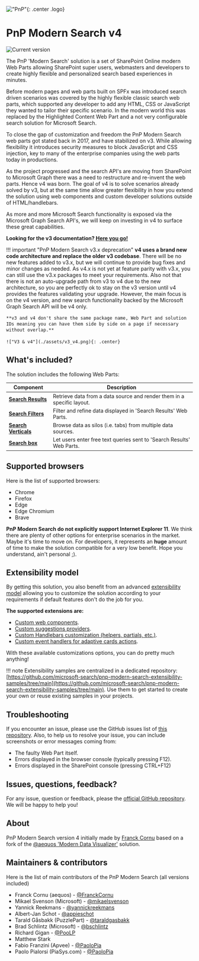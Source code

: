 !["PnP"](https://pnp.github.io/images/hero-parker-p-1080.png){: .center .logo}

# PnP Modern Search v4

![Current version](https://img.shields.io/github/v/release/microsoft-search/pnp-modern-search)

The PnP 'Modern Search' solution is a set of SharePoint Online modern Web Parts allowing SharePoint super users, webmasters and developers to create highly flexible and personalized search based experiences in minutes.

Before modern pages and web parts built on SPFx was introduced search driven scenarios was covered by the highly flexible classic search web parts, which
supported any developer to add any HTML, CSS or JavaScript they wanted to tailor their specific scenario. In the modern world this was replaced by the
Highlighted Content Web Part and a not very configurable search solution for Microsoft Search.

To close the gap of customization and freedom the PnP Modern Search web parts got stated back in 2017, and have stabilized on v3. While allowing flexibility
it introduces security measures to block JavaScript and CSS injection, key to many of the enterprise companies using the web parts today in productions.

As the project progressed and the search API's are moving from SharePoint to Microsoft Graph there was a need to restructure and re-invent the web parts.
Hence v4 was born. The goal of v4 is to solve scenarios already solved by v3, but at the same time allow greater flexibility in how you extend the solution using web components and custom developer solutions outside of HTML/handlebars.

As more and more Microsoft Search functionality is exposed via the Microsoft Graph Search API's, we will keep on investing in v4 to surface these great capabilities.

**Looking for the v3 documentation? [Here you go!](./v3/index.md)**

!!! important "PnP Modern Search v3.x deprecation"
    **v4 uses a brand new code architecture and replace the older v3 codebase**. There will be no new features added to v3.x, but we will continue to
    provide bug fixes and minor changes as needed. As v4.x is not yet at feature parity with v3.x, you can still use the v3.x packages to meet your requirements.
    Also not that there is not an auto-upgrade path from v3 to v4 due to the new architecture, so you are perfectly ok
    to stay on the v3 version until v4 provides the features validating your upgrade.
    However, the main focus is on the v4 version, and new search functionality backed by the Microsoft Graph Search API will be v4 only.

    **v3 and v4 don't share the same package name, Web Part and solution IDs meaning you can have them side by side on a page if necessary without overlap.**
    
    !["V3 & v4"](./assets/v3_v4.png){: .center}

## What's included?

The solution includes the following Web Parts:

| Component | Description |
| --------- | ----------- |
| **[Search Results](./usage/search-results/index.md)** | Retrieve data from a data source and render them in a specific layout.
| **[Search Filters](./usage/search-filters/index.md)** | Filter and refine data displayed in 'Search Results' Web Parts.
| **[Search Verticals](./usage/search-verticals/index.md)** | Browse data as silos (i.e. tabs) from multiple data sources.
| **[Search box](./usage/search-box/index.md)** | Let users enter free text queries sent to 'Search Results' Web Parts.

## Supported browsers

Here is the list of supported browsers:

- Chrome
- Firefox
- Edge
- Edge Chromium
- Brave

**PnP Modern Search do not explicitly support Internet Explorer 11**. We think there are plenty of other options for enterprise scenarios in the market. Maybe it's time to move on. For developers, it represents an **huge** amount of time to make the solution compatible for a very low benefit. Hope you understand, ain't personal ;).

## Extensibility model

By getting this solution, you also benefit from an advanced [extensibility model](./extensibility/index.md) allowing you to customize the solution according to your requirements if default features don't do the job for you.

**The supported extensions are:**

- [Custom web components](./extensibility/custom_web_component.md).
- [Custom suggestions providers](./extensibility/custom_suggestions_provider.md).
- [Custom Handlebars customization (helpers, partials, etc.)](./extensibility/handlebars_customizations.md).
- [Custom event handlers for adaptive cards actions](./extensibility/adaptivecards_customizations.md).

With these available customizations options, you can do pretty much anything!

!!! note
    Extensibility samples are centralized in a dedicated repository: [https://github.com/microsoft-search/pnp-modern-search-extensibility-samples/tree/main](https://github.com/microsoft-search/pnp-modern-search-extensibility-samples/tree/main). Use them to get started to create your own or reuse existing samples in your projects.

## Troubleshooting

If you encounter an issue, please use the GitHub issues list of [this repository](https://github.com/microsoft-search/pnp-modern-search/issues). Also, to help us to resolve your issue, you can include screenshots or error messages coming from:

- The faulty Web Part itself.
- Errors displayed in the browser console (typically pressing F12).
- Errors displayed in the SharePoint console (pressing CTRL+F12)

## Issues, questions, feedback?

For any issue, question or feedback, please the [official GitHub repository](https://github.com/microsoft-search/pnp-modern-search/issues). We will be happy to help you!

## About

PnP Modern Search version 4 initially made by [Franck Cornu](https://twitter.com/FranckCornu) based on a fork of the [@aequos 'Modern Data Visualizer'](https://www.aequos.ca/) solution.

## Maintainers & contributors

Here is the list of main contributors of the PnP Modern Search (all versions included)

- Franck Cornu (aequos) - [@FranckCornu](http://www.twitter.com/FranckCornu)
- Mikael Svenson (Microsoft) - [@mikaelsvenson](http://www.twitter.com/mikaelsvenson)
- Yannick Reekmans - [@yannickreekmans](https://twitter.com/yannickreekmans)
- Albert-Jan Schot - [@appieschot](https://twitter.com/appieschot)
- Tarald Gåsbakk (PuzzlePart) - [@taraldgasbakk](https://twitter.com/Taraldgasbakk)
- Brad Schlintz (Microsoft) - [@bschlintz](https://twitter.com/bschlintz)
- Richard Gigan - [@PooLP](https://twitter.com/PooLP)
- Matthew Stark
- Fabio Franzini (Apvee) - [@PaoloPia](https://twitter.com/paolopia)
- Paolo Pialorsi (PiaSys.com) - [@PaoloPia](https://twitter.com/franzinifabio)
